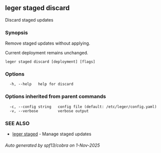 ## leger staged discard

Discard staged updates

### Synopsis

Remove staged updates without applying.

Current deployment remains unchanged.

```
leger staged discard [deployment] [flags]
```

### Options

```
  -h, --help   help for discard
```

### Options inherited from parent commands

```
  -c, --config string   config file (default: /etc/leger/config.yaml)
  -v, --verbose         verbose output
```

### SEE ALSO

* [leger staged](leger_staged.md)	 - Manage staged updates

###### Auto generated by spf13/cobra on 1-Nov-2025
